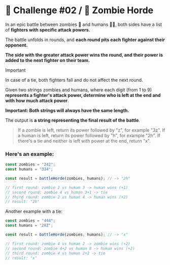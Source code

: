 # 🎃 Challenge #02 / 🧟 Zombie Horde

In an epic battle between zombies 🧟 and humans 👮‍♂️, both sides have a list of **fighters with specific attack powers.**

The battle unfolds in rounds, and **each round pits each fighter against their opponent.**

**The side with the greater attack power wins the round, and their power is added to the next fighter on their team.**

> [!IMPORTANT]  
> In case of a tie, both fighters fall and do not affect the next round.

Given two strings zombies and humans, where each digit (from 1 to 9) **represents a fighter's attack power, determine who is left at the end and with how much attack power**.

**Important: Both strings will always have the same length.**

The output is **a string representing the final result of the battle**.

> If a zombie is left, return its power followed by "z", for example "3z".
> If a human is left, return its power followed by "h", for example "2h".
> If there's a tie and neither is left with power at the end, return "x".

### Here's an example:

```javascript
const zombies = "242";
const humans = "334";

const result = battleHorde(zombies, humans); // -> "2h"

// first round: zombie 2 vs human 3 -> human wins (+1)
// second round: zombie 4 vs human 3+1 -> tie
// third round: zombie 2 vs human 4 -> human wins (+2)
// result: "2h"
```

Another example with a tie:

```javascript
const zombies = "444";
const humans = "282";

const result = battleHorde(zombies, humans); // -> "x"

// first round: zombie 4 vs human 2 -> zombie wins (+2)
// second round: zombie 4+2 vs human 8 -> human wins (+2)
// third round: zombie 4 vs human 2+2 -> tie
// result: "x"
```
